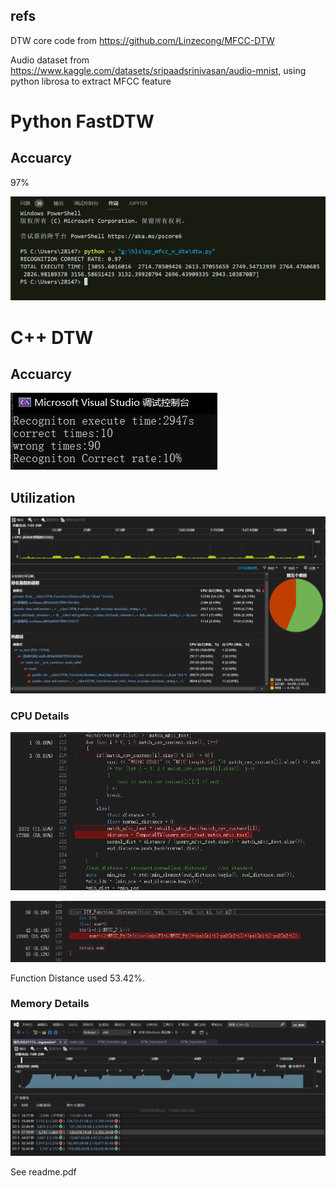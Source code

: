 ## refs

DTW core code from https://github.com/Linzecong/MFCC-DTW

Audio dataset from https://www.kaggle.com/datasets/sripaadsrinivasan/audio-mnist, using python librosa to extract MFCC feature

# Python FastDTW
## Accuarcy
97%

![image](img/pyaccu.png)

# C++ DTW
## Accuarcy


![image](img/vsaccu.png)

## Utilization

![image](img/summary.png)

### CPU Details

![image](img/func1.png)

![image](img/func2.png)

Function Distance used 53.42%.
### Memory Details

![image](img/memuti.png)

See readme.pdf
